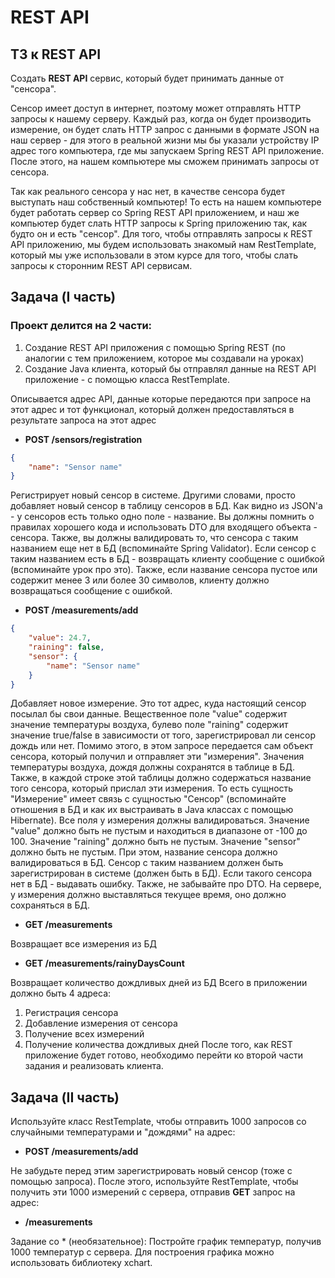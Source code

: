 # REST API

## ТЗ к REST API

Создать **REST API** сервис, который будет принимать данные от
"сенсора".

Сенсор имеет доступ в интернет, поэтому может отправлять HTTP запросы к
нашему серверу.
Каждый раз, когда он будет производить измерение, он будет слать HTTP
запрос с данными в формате JSON на наш сервер - для этого в реальной жизни
мы бы указали устройству IP адрес того компьютера, где мы запускаем Spring
REST API приложение. После этого, на нашем компьютере мы сможем
принимать запросы от сенсора.

Так как реального сенсора у нас нет, в качестве сенсора будет
выступать наш собственный компьютер!
То есть на нашем компьютере будет работать сервер со Spring
REST API приложением, и наш же компьютер будет слать HTTP
запросы к Spring приложению так, как будто он и есть "сенсор".
Для того, чтобы отправлять запросы к REST API приложению, мы
будем использовать знакомый нам RestTemplate, который мы уже
использовали в этом курсе для того, чтобы слать запросы к
сторонним REST API сервисам.

## Задача (I часть)
### Проект делится на 2 части:

1) Создание REST API приложения с помощью Spring REST (по
   аналогии с тем приложением, которое мы создавали на
   уроках)
2) Создание Java клиента, который бы отправлял данные на
   REST API приложение - с помощью класса RestTemplate.

Описывается адрес API, данные которые передаются при запросе на
этот адрес и тот функционал, который должен предоставляться в
результате запроса на этот адрес

- **POST /sensors/registration**

```JSON
{
    "name": "Sensor name"
}
```

Регистрирует новый сенсор в системе. Другими словами, просто добавляет новый
сенсор в таблицу сенсоров в БД. Как видно из JSON'а - у сенсоров есть только одно
поле - название.
Вы должны помнить о правилах хорошего кода и использовать DTO для входящего
объекта - сенсора.
Также, вы должны валидировать то, что сенсора с таким названием еще нет в БД
(вспоминайте Spring Validator). Если сенсор с таким названием есть в БД - возвращать
клиенту сообщение с ошибкой (вспоминайте урок про это).
Также, если название сенсора пустое или содержит менее 3 или более 30 символов,
клиенту должно возвращаться сообщение с ошибкой.

- **POST /measurements/add**
```JSON
{
    "value": 24.7,
    "raining": false,
    "sensor": {
        "name": "Sensor name"
    }
}
```
Добавляет новое измерение. Это тот адрес, куда настоящий сенсор посылал бы свои данные.
Вещественное поле "value" содержит значение температуры воздуха, булево поле "raining" содержит
значение true/false в зависимости от того, зарегистрировал ли сенсор дождь или нет. Помимо этого, в
этом запросе передается сам объект сенсора, который получил и отправляет эти "измерения".
Значения температуры воздуха, дождя должны сохранятся в таблице в БД. Также, в каждой строке этой
таблицы должно содержаться название того сенсора, который прислал эти измерения. То есть
сущность "Измерение" имеет связь с сущностью "Сенсор" (вспоминайте отношения в БД и как их
выстраивать в Java классах с помощью Hibernate).
Все поля у измерения должны валидироваться.
Значение "value" должно быть не пустым и находиться в диапазоне от -100 до 100.
Значение "raining" должно быть не пустым.
Значение "sensor" должно быть не пустым. При этом, название сенсора должно валидироваться в БД.
Сенсор с таким названием должен быть зарегистрирован в системе (должен быть в БД).
Если такого сенсора нет в БД - выдавать ошибку. Также, не забывайте про DTO.
На сервере, у измерения должно выставляться текущее время, оно должно сохраняться в БД.

- **GET /measurements**

Возвращает все измерения из БД

- **GET /measurements/rainyDaysCount**

Возвращает количество дождливых дней из БД
Всего в приложении должно быть 4 адреса:
1) Регистрация сенсора
2) Добавление измерения от сенсора
3) Получение всех измерений
4) Получение количества дождливых дней
   После того, как REST приложение будет готово, необходимо
   перейти ко второй части задания и реализовать клиента.


## Задача (II часть)

Используйте класс RestTemplate, чтобы отправить 1000 запросов со
случайными температурами и "дождями" на адрес:
- **POST /measurements/add**

Не забудьте перед этим зарегистрировать новый сенсор (тоже с
помощью запроса).
После этого, используйте RestTemplate, чтобы получить эти 1000
измерений с сервера, отправив **GET** запрос на адрес:
- **/measurements**

Задание со * (необязательное):
Постройте график температур, получив 1000 температур с сервера.
Для построения графика можно использовать библиотеку xchart.

